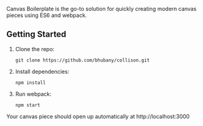 Canvas Boilerplate is the go-to solution for quickly creating modern canvas pieces using ES6 and webpack.

## Getting Started

1.  Clone the repo:

        git clone https://github.com/bhubany/collison.git

2.  Install dependencies:

        npm install

3.  Run webpack:

        npm start

Your canvas piece should open up automatically at http://localhost:3000
